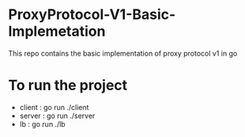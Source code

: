# ProxyProtocol-V1-Basic-Implemetation
This repo contains the basic implementation of proxy protocol v1 in go 

# To run the project
- client : go run ./client
- server : go run ./server
- lb : go run ./lb
